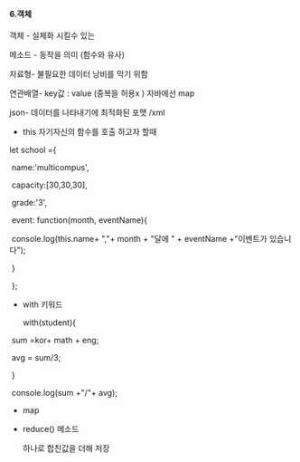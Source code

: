#### 6.객체

객체 - 실체화 시킬수 있는 

메소드 - 동작을 의미 (함수와 유사)

자료형- 불필요한 데이터 낭비를 막기 위함 

연관배열- key값 : value (중복을 허용x ) 자바에선 map

json- 데이터를 나타내기에 최적화된 포맷  /xml  

- this  자기자신의 함수를 호출 하고자 할때 

 let school ={

​      name:'multicompus',

​      capacity:[30,30,30],

​      grade:'3',

​      event: function(month, eventName){

​        console.log(this.name+ ","+ month + "달에 " + eventName +"이벤트가 있습니다");

​      }

​    };

- with 키워드 

  with(student){

​      sum =kor+ math + eng;

​      avg = sum/3;

​    }

​    console.log(sum +"/"+ avg);

- map

- reduce() 메소드

   하나로 합친값을 더해 저장

  